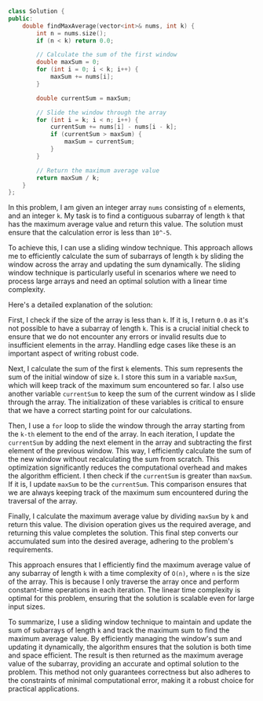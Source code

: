 ```cpp
class Solution {
public:
    double findMaxAverage(vector<int>& nums, int k) {
        int n = nums.size();
        if (n < k) return 0.0;

        // Calculate the sum of the first window
        double maxSum = 0;
        for (int i = 0; i < k; i++) {
            maxSum += nums[i];
        }

        double currentSum = maxSum;

        // Slide the window through the array
        for (int i = k; i < n; i++) {
            currentSum += nums[i] - nums[i - k];
            if (currentSum > maxSum) {
                maxSum = currentSum;
            }
        }

        // Return the maximum average value
        return maxSum / k;
    }
};
```
In this problem, I am given an integer array `nums` consisting of `n` elements, and an integer `k`. My task is to find a contiguous subarray of length `k` that has the maximum average value and return this value. The solution must ensure that the calculation error is less than `10^-5`.

To achieve this, I can use a sliding window technique. This approach allows me to efficiently calculate the sum of subarrays of length `k` by sliding the window across the array and updating the sum dynamically. The sliding window technique is particularly useful in scenarios where we need to process large arrays and need an optimal solution with a linear time complexity.

Here's a detailed explanation of the solution:

First, I check if the size of the array is less than `k`. If it is, I return `0.0` as it's not possible to have a subarray of length `k`. This is a crucial initial check to ensure that we do not encounter any errors or invalid results due to insufficient elements in the array. Handling edge cases like these is an important aspect of writing robust code.

Next, I calculate the sum of the first `k` elements. This sum represents the sum of the initial window of size `k`. I store this sum in a variable `maxSum`, which will keep track of the maximum sum encountered so far. I also use another variable `currentSum` to keep the sum of the current window as I slide through the array. The initialization of these variables is critical to ensure that we have a correct starting point for our calculations.

Then, I use a `for` loop to slide the window through the array starting from the `k-th` element to the end of the array. In each iteration, I update the `currentSum` by adding the next element in the array and subtracting the first element of the previous window. This way, I efficiently calculate the sum of the new window without recalculating the sum from scratch. This optimization significantly reduces the computational overhead and makes the algorithm efficient. I then check if the `currentSum` is greater than `maxSum`. If it is, I update `maxSum` to be the `currentSum`. This comparison ensures that we are always keeping track of the maximum sum encountered during the traversal of the array.

Finally, I calculate the maximum average value by dividing `maxSum` by `k` and return this value. The division operation gives us the required average, and returning this value completes the solution. This final step converts our accumulated sum into the desired average, adhering to the problem's requirements.

This approach ensures that I efficiently find the maximum average value of any subarray of length `k` with a time complexity of `O(n)`, where `n` is the size of the array. This is because I only traverse the array once and perform constant-time operations in each iteration. The linear time complexity is optimal for this problem, ensuring that the solution is scalable even for large input sizes.

To summarize, I use a sliding window technique to maintain and update the sum of subarrays of length `k` and track the maximum sum to find the maximum average value. By efficiently managing the window's sum and updating it dynamically, the algorithm ensures that the solution is both time and space efficient. The result is then returned as the maximum average value of the subarray, providing an accurate and optimal solution to the problem. This method not only guarantees correctness but also adheres to the constraints of minimal computational error, making it a robust choice for practical applications.